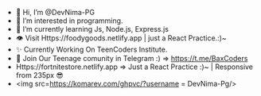 - 👋 Hi, I’m @DevNima-PG
- 👀 I’m interested in programming.
- 🌱 I’m currently learning Js, Node.js, Express.js
- 👁  Visit Https://foodygoods.netlify.app | just a React Practice.:)~
- ✨ Currently Working On TeenCoders Institute.
- 🧨 Join Our Teenage comunity in Telegram :) => https://t.me/BaxCoders
- Https://fortnitestore.netlify.app => Just a React Practice :)~ | Responsive from 235px 😎
- <img src=https://komarev.com/ghpvc/?username = DevNima-Pg/>
<!---
DevNima-PG/DevNima-PG is a ✨ special ✨ repository because its `README.md` (this file) appears on your GitHub profile.
You can click the Preview link to take a look at your changes.
--->
